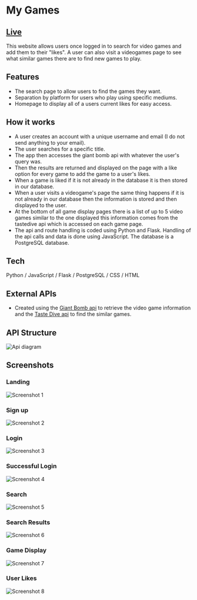 # My Games

## [Live](https://game-finder.herokuapp.com)

This website allows users once logged in to search for video games and add them to their "likes". A user can also visit a videogames page to see what similar games there are to find new games to play.

## Features

- The search page to allow users to find the games they want.
- Separation by platform for users who play using specific mediums.
- Homepage to display all of a users current likes for easy access.

## How it works

- A user creates an account with a unique username and email (I do not send anything to your email).
- The user searches for a specific title.
- The app then accesses the giant bomb api with whatever the user's query was.
- Then the results are returned and displayed on the page with a like option for every game to add the game to a user's likes.
- When a game is liked if it is not already in the database it is then stored in our database.
- When a user visits a videogame's page the same thing happens if it is not already in our database then the information is stored and then displayed to the user.
- At the bottom of all game display pages there is a list of up to 5 video games similar to the one displayed this information comes from the tastedive api which is accessed on each game page.
- The api and route handling is coded using Python and Flask. Handling of the api calls and data is done using JavaScript. The database is a PostgreSQL database.

## Tech

Python / JavaScript / Flask / PostgreSQL / CSS / HTML

## External APIs

- Created using the [Giant Bomb api](https://www.giantbomb.com/api/) to retrieve the video game information and the [Taste Dive api](https://tastedive.com/read/api) to find the similar games.

## API Structure

![Api diagram](/Photos/API_Structure.png)

## Screenshots

### Landing

![Screenshot 1](/Photos/Landing.png)

### Sign up

![Screenshot 2](/Photos/signup.png)

### Login

![Screenshot 3](/Photos/login.png)

### Successful Login

![Screenshot 4](/Photos/After-login.png)

### Search

![Screenshot 5](/Photos/search.png)

### Search Results

![Screenshot 6](/Photos/results.png)

### Game Display

![Screenshot 7](/Photos/game-page.png)

### User Likes

![Screenshot 8](/Photos/user-likes.png)
